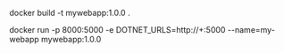docker build -t mywebapp:1.0.0 .

docker run -p 8000:5000 -e DOTNET_URLS=http://+:5000 --name=my-webapp mywebapp:1.0.0
